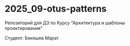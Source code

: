 # 2025_09-otus-patterns
Репозиторий для ДЗ по Курсу "Архитектура и шаблоны проектирования"

Студент: Бекяшев Марат
